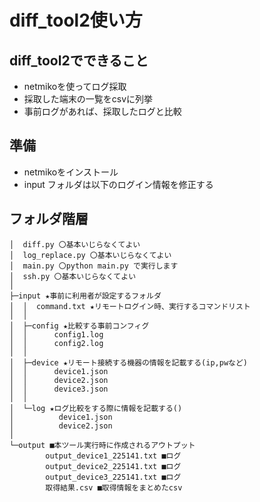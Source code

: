 # diff_tool2使い方

## diff_tool2でできること
* netmikoを使ってログ採取  
* 採取した端末の一覧をcsvに列挙  
* 事前ログがあれば、採取したログと比較  

## 準備
* netmikoをインストール
* input フォルダは以下のログイン情報を修正する

## フォルダ階層
```
│  diff.py 〇基本いじらなくてよい
│  log_replace.py 〇基本いじらなくてよい
│  main.py 〇python main.py で実行します
│  ssh.py 〇基本いじらなくてよい
│
├─input ★事前に利用者が設定するフォルダ
│  │  command.txt ★リモートログイン時、実行するコマンドリスト
│  │
│  ├─config ★比較する事前コンフィグ
│  │      config1.log
│  │      config2.log
│  │
│  ├─device ★リモート接続する機器の情報を記載する(ip,pwなど)
│  │      device1.json
│  │      device2.json
│  │      device3.json
│  │
│  └─log ★ログ比較をする際に情報を記載する()
│          device1.json
│          device2.json
│
└─output ■本ツール実行時に作成されるアウトプット
        output_device1_225141.txt ■ログ
        output_device2_225141.txt ■ログ
        output_device3_225141.txt ■ログ
        取得結果.csv ■取得情報をまとめたcsv
```
